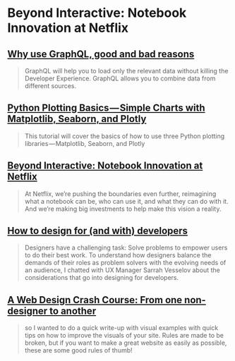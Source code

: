 # Beyond Interactive: Notebook Innovation at Netflix

## [Why use GraphQL, good and bad reasons](https://honest.engineering/posts/why-use-graphql-good-and-bad-reasons)
   >GraphQL will help you to load only the relevant data without killing the Developer Experience. GraphQL allows you to combine data from different sources.

## [Python Plotting Basics — Simple Charts with Matplotlib, Seaborn, and Plotly](https://towardsdatascience.com/python-plotting-basics-simple-charts-with-matplotlib-seaborn-and-plotly-e36346952a3a)
 >This tutorial will cover the basics of how to use three Python plotting libraries — Matplotlib, Seaborn, and Plotly

## [Beyond Interactive: Notebook Innovation at Netflix](https://medium.com/netflix-techblog/notebook-innovation-591ee3221233)
  > At Netflix, we’re pushing the boundaries even further, reimagining what a notebook can be, who can use it, and what they can do with it. And we’re making big investments to help make this vision a reality.

## [How to design for (and with) developers](https://about.gitlab.com/2018/08/17/designing-for-developers/)
>Designers have a challenging task: Solve problems to empower users to do their best work. To understand how designers balance the demands of their roles as problem solvers with the evolving needs of an audience, I chatted with UX Manager Sarrah Vesselov about the considerations that go into designing for developers.

## [A Web Design Crash Course: From one non-designer to another](https://zen-of-programming.com/design)
>so I wanted to do a quick write-up with visual examples with quick tips on how to improve the visuals of your site. Rules are made to be broken, but if you want to make a great website as easily as possible, these are some good rules of thumb!
